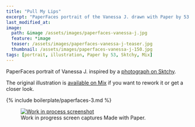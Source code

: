 ```yaml
---
title: "Pull My Lips"
excerpt: "PaperFaces portrait of the Vanessa J. drawn with Paper by 53 on an iPad."
last_modified_at: 
image: 
  path: &image /assets/images/paperfaces-vanessa-j.jpg 
  feature: *image
  teaser: /assets/images/paperfaces-vanessa-j-teaser.jpg
  thumbnail: /assets/images/paperfaces-vanessa-j-150.jpg
tags: [portrait, illustration, Paper by 53, Sktchy, Mix]
---
```


PaperFaces portrait of Vanessa J. inspired by a [photograph on Sktchy](http://sktchy.com/FxLxqH).

The original illustration is [available on Mix](https://mix.fiftythree.com/11098-Michael-Rose/1420093) if you want to rework it or get a closer look.

{% include boilerplate/paperfaces-3.md %}

<figure>
  <a href="/assets/images/paperfaces-vanessa-j-process-1-lg.jpg"><img src="/assets/images/paperfaces-vanessa-j-process-1-900.jpg" alt="Work in process screenshot"></a>
  <figcaption>Work in progress screen captures Made with Paper.</figcaption>
</figure>
